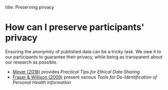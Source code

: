 title: Preserving privacy

# How can I preserve participants' privacy

Ensuring the anonymity of published data can be a tricky task. We owe it to our participants to guarantee their privacy, while being as transparent about our research as possible.

* [Meyer (2018)](http://journals.sagepub.com/doi/full/10.1177/2515245917747656) provides _Practical Tips for Ethical Data Sharing_
* [Fraser & Willison (2009)](http://www.ehealthinformation.ca/wp-content/uploads/2014/08/2009-Tools-for-De-Identification-of-Personal-Health.pdf) present various _Tools for De-Identification of Personal Health Information_

